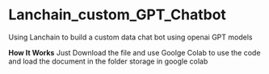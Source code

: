 # Lanchain_custom_GPT_Chatbot
Using Lanchain to build a custom data chat bot using openai GPT models

**How It Works** 
Just Download the file and use Goolge Colab to use the code and load the document in the folder storage in google colab

